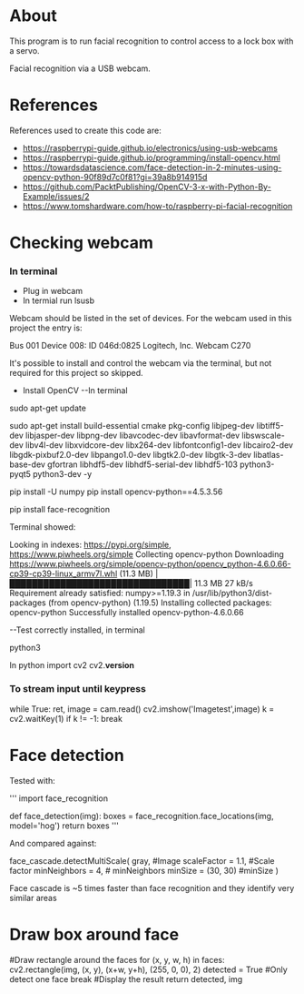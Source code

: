 # About
This program is to run facial recognition to control access to a lock box with a servo. 

Facial recognition via a USB webcam.

# References
References used to create this code are:
- https://raspberrypi-guide.github.io/electronics/using-usb-webcams
- https://raspberrypi-guide.github.io/programming/install-opencv.html
- https://towardsdatascience.com/face-detection-in-2-minutes-using-opencv-python-90f89d7c0f81?gi=39a8b914915d
- https://github.com/PacktPublishing/OpenCV-3-x-with-Python-By-Example/issues/2 
- https://www.tomshardware.com/how-to/raspberry-pi-facial-recognition

# Checking webcam
### In terminal
- Plug in webcam
- In termial run lsusb

Webcam should be listed in the set of devices. For the webcam used in this project the entry is:

Bus 001 Device 008: ID 046d:0825 Logitech, Inc. Webcam C270

It's possible to install and control the webcam via the terminal, but not required for this project so skipped.

- Install OpenCV
--In terminal

sudo apt-get update

sudo apt-get install build-essential cmake pkg-config libjpeg-dev libtiff5-dev libjasper-dev libpng-dev libavcodec-dev libavformat-dev libswscale-dev libv4l-dev libxvidcore-dev libx264-dev libfontconfig1-dev libcairo2-dev libgdk-pixbuf2.0-dev libpango1.0-dev libgtk2.0-dev libgtk-3-dev libatlas-base-dev gfortran libhdf5-dev libhdf5-serial-dev libhdf5-103 python3-pyqt5 python3-dev -y

pip install -U numpy
pip install opencv-python==4.5.3.56

pip install face-recognition

Terminal showed:

Looking in indexes: https://pypi.org/simple, https://www.piwheels.org/simple
Collecting opencv-python
  Downloading https://www.piwheels.org/simple/opencv-python/opencv_python-4.6.0.66-cp39-cp39-linux_armv7l.whl (11.3 MB)
     |████████████████████████████████| 11.3 MB 27 kB/s 
Requirement already satisfied: numpy>=1.19.3 in /usr/lib/python3/dist-packages (from opencv-python) (1.19.5)
Installing collected packages: opencv-python
Successfully installed opencv-python-4.6.0.66

--Test correctly installed, in terminal

python3

In python
import cv2
cv2.__version__

### To stream input until keypress

while True:
    ret, image = cam.read()
    cv2.imshow('Imagetest',image)
    k = cv2.waitKey(1)
    if k != -1:
        break


# Face detection
Tested with: 

'''
import face_recognition

def face_detection(img):
    boxes = face_recognition.face_locations(img, model='hog')
    return boxes
'''

And compared against:

face_cascade.detectMultiScale(
        gray, #Image
        scaleFactor = 1.1, #Scale factor
        minNeighbors = 4, # minNeighbors
        minSize = (30, 30) #minSize
        )

Face cascade is ~5 times faster than face recognition and they identify very similar areas



# Draw box around face
#Draw rectangle around the faces
for (x, y, w, h) in faces:
    cv2.rectangle(img, (x, y), (x+w, y+h), (255, 0, 0), 2)
    detected = True
    #Only detect one face
    break
#Display the result
return detected, img